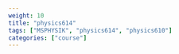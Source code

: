 ```yaml
---
weight: 10
title: "physics614"
tags: ["MSPHYSIK", "physics614", "physics610"]
categories: ["course"]
---
```

